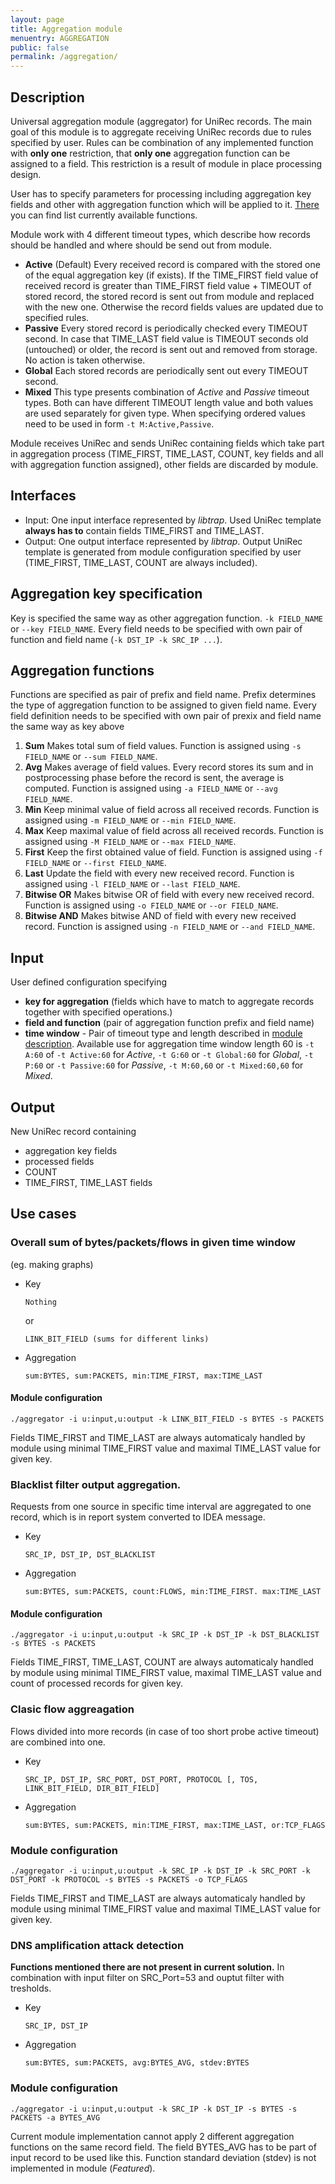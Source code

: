 ```yaml
---
layout: page
title: Aggregation module
menuentry: AGGREGATION
public: false
permalink: /aggregation/
---
```


## Description
Universal aggregation module (aggregator) for UniRec records. The main goal of this module is to aggregate receiving UniRec records due to rules specified by user. Rules can be combination of any implemented function with **only one** restriction, that **only one** aggregation function can be assigned to a field. This restriction is a result of module in place processing design.

User has to specify parameters for processing including aggregation key fields and other with aggregation function which will be applied to it. [There](./index.md#Aggregation-functions) you can find list currently available functions.

Module work with 4 different timeout types, which describe how records should be handled and where should be send out from module.
- **Active** (Default)
 Every received record is compared with the stored one of the equal aggregation key (if exists). If the TIME_FIRST field value of received record is greater than TIME_FIRST field value + TIMEOUT of stored record, the stored record is sent out from module and replaced with the new one. Otherwise the record fields values are updated due to specified rules. 
- **Passive**
 Every stored record is periodically checked every TIMEOUT second. In case that TIME_LAST field value is TIMEOUT seconds old (untouched) or older, the record is sent out and removed from storage. No action is taken otherwise.
- **Global**
 Each stored records are periodically sent out every TIMEOUT second.
- **Mixed**
 This type presents combination of *Active* and *Passive* timeout types. Both can have different TIMEOUT length value and both values are used separately for given type. When specifying ordered values need to be used in form `-t M:Active,Passive`.

Module receives UniRec and sends UniRec containing fields which take part in aggregation process (TIME_FIRST, TIME_LAST, COUNT, key fields and all with aggregation function assigned), other fields are discarded by module. 

## Interfaces
- Input: One input interface represented by *libtrap*.
 Used UniRec template **always has to** contain fields TIME_FIRST and TIME_LAST.
- Output: One output interface represented by *libtrap*.
 Output UniRec template is generated from module configuration specified by user (TIME_FIRST, TIME_LAST, COUNT are always included).
  
## Aggregation key specification
Key is specified the same way as other aggregation function.
`-k FIELD_NAME` or `--key FIELD_NAME`. Every field needs to be specified with own pair of function and field name (`-k DST_IP -k SRC_IP ...`).

## Aggregation functions
Functions are specified as pair of prefix and field name. Prefix determines the type of aggregation function to be assigned to given field name. Every field definition needs to be specified with own pair of prexix and field name the same way as key above

1. **Sum** 
 Makes total sum of field values. Function is assigned using `-s FIELD_NAME` or `--sum FIELD_NAME`.
2. **Avg**
 Makes average of field values. Every record stores its sum and in postprocessing phase before the record is sent, the average is computed. Function is assigned using `-a FIELD_NAME` or `--avg FIELD_NAME`.
3. **Min**
 Keep minimal value of field across all received records. Function is assigned using `-m FIELD_NAME` or `--min FIELD_NAME`.
4. **Max**
 Keep maximal value of field across all received records. Function is assigned using `-M FIELD_NAME` or `--max FIELD_NAME`.
5. **First**
 Keep the first obtained value of field. Function is assigned using `-f FIELD_NAME` or `--first FIELD_NAME`.
6. **Last**
 Update the field with every new received record. Function is assigned using `-l FIELD_NAME` or `--last FIELD_NAME`.
7. **Bitwise OR**
 Makes bitwise OR of field with every new received record. Function is assigned using `-o FIELD_NAME` or `--or FIELD_NAME`.
8. **Bitwise AND**
 Makes bitwise AND of field with every new received record. Function is assigned using `-n FIELD_NAME` or `--and FIELD_NAME`.

## Input
User defined configuration specifying
*  **key for aggregation** (fields which have to match to aggregate records together with specified operations.)
*  **field and function** (pair of aggregation function prefix and field name)
*  **time window** - Pair of timeout type and length described in [module description](./index.md#Description). Available use for aggregation time window length 60 is `-t A:60` of `-t Active:60` for *Active*, `-t G:60` or `-t Global:60` for *Global*, `-t P:60` or `-t Passive:60` for *Passive*, `-t M:60,60` or `-t Mixed:60,60` for *Mixed*.

## Output
New UniRec record containing
* aggregation key fields
* processed fields
* COUNT
* TIME_FIRST, TIME_LAST fields
  
## Use cases

### Overall sum of bytes/packets/flows in given time window
(eg. making graphs)
* Key
  ```
  Nothing
  ```
  or
  ```
  LINK_BIT_FIELD (sums for different links)
  ```
* Aggregation
  ```
  sum:BYTES, sum:PACKETS, min:TIME_FIRST, max:TIME_LAST
  ```
#### Module configuration
```
./aggregator -i u:input,u:output -k LINK_BIT_FIELD -s BYTES -s PACKETS
```
Fields TIME_FIRST and TIME_LAST are always automaticaly handled by module using minimal TIME_FIRST value and maximal TIME_LAST value for given key.

### Blacklist filter output aggregation.

Requests from one source in specific time interval are aggregated to one record, which is in report system converted to IDEA message.
* Key
  ```
  SRC_IP, DST_IP, DST_BLACKLIST
  ```
* Aggregation
  ```
  sum:BYTES, sum:PACKETS, count:FLOWS, min:TIME_FIRST. max:TIME_LAST
  ```
#### Module configuration
```
./aggregator -i u:input,u:output -k SRC_IP -k DST_IP -k DST_BLACKLIST -s BYTES -s PACKETS
```
Fields TIME_FIRST, TIME_LAST, COUNT are always automaticaly handled by module using minimal TIME_FIRST value, maximal TIME_LAST value and count of processed records for given key.

### Clasic flow aggreagation

Flows divided into more records (in case of too short probe active timeout) are combined into one.
* Key
  ```
  SRC_IP, DST_IP, SRC_PORT, DST_PORT, PROTOCOL [, TOS, LINK_BIT_FIELD, DIR_BIT_FIELD]
  ```
* Aggregation
  ```
  sum:BYTES, sum:PACKETS, min:TIME_FIRST, max:TIME_LAST, or:TCP_FLAGS
  ```
### Module configuration
```
./aggregator -i u:input,u:output -k SRC_IP -k DST_IP -k SRC_PORT -k DST_PORT -k PROTOCOL -s BYTES -s PACKETS -o TCP_FLAGS
```
Fields TIME_FIRST and TIME_LAST are always automaticaly handled by module using minimal TIME_FIRST value and maximal TIME_LAST value for given key.

### DNS amplification attack detection 

**Functions mentioned there are not present in current solution.** In combination with input filter on SRC_Port=53 and ouptut filter with tresholds.
* Key
  ```
  SRC_IP, DST_IP
  ```
* Aggregation
  ```
  sum:BYTES, sum:PACKETS, avg:BYTES_AVG, stdev:BYTES
  ```
### Module configuration
  ```
  ./aggregator -i u:input,u:output -k SRC_IP -k DST_IP -s BYTES -s PACKETS -a BYTES_AVG
  ```
Current module implementation cannot apply 2 different aggregation functions on the same record field. The field BYTES_AVG has to be part of input record to be used like this. Function standard deviation (stdev) is not implemented in module (*Featured*).